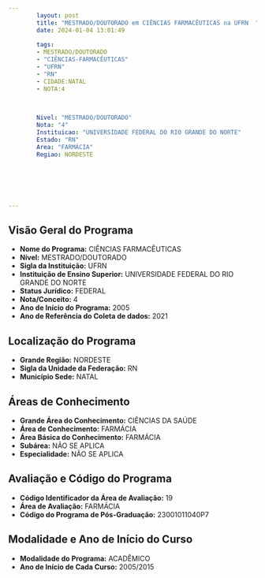```yaml
---
        layout: post
        title: "MESTRADO/DOUTORADO em CIÊNCIAS FARMACÊUTICAS na UFRN  "
        date: 2024-01-04 13:01:49
     
        tags:
        - MESTRADO/DOUTORADO
        - "CIÊNCIAS-FARMACÊUTICAS"
        - "UFRN"
        - "RN"
        - CIDADE:NATAL
        - NOTA:4
        
       

        Nivel: "MESTRADO/DOUTORADO"
        Nota: "4"
        Instituicao: "UNIVERSIDADE FEDERAL DO RIO GRANDE DO NORTE"
        Estado: "RN"
        Area: "FARMÁCIA"
        Regiao: NORDESTE
        
        
        
        
        
        
---
```

## Visão Geral do Programa
- **Nome do Programa:** CIÊNCIAS FARMACÊUTICAS
- **Nível:** MESTRADO/DOUTORADO
- **Sigla da Instituição:** UFRN
- **Instituição de Ensino Superior:** UNIVERSIDADE FEDERAL DO RIO GRANDE DO NORTE
- **Status Jurídico:** FEDERAL
- **Nota/Conceito:** 4
- **Ano de Início do Programa:** 2005
- **Ano de Referência do Coleta de dados:** 2021

## Localização do Programa
- **Grande Região:** NORDESTE
- **Sigla da Unidade da Federação:** RN
- **Município Sede:** NATAL

## Áreas de Conhecimento
- **Grande Área do Conhecimento:** CIÊNCIAS DA SAÚDE
- **Área de Conhecimento:** FARMÁCIA
- **Área Básica do Conhecimento:** FARMÁCIA
- **Subárea:** NÃO SE APLICA
- **Especialidade:** NÃO SE APLICA

## Avaliação e Código do Programa
- **Código Identificador da Área de Avaliação:** 19
- **Área de Avaliação:** FARMÁCIA
- **Código do Programa de Pós-Graduação:** 23001011040P7


## Modalidade e Ano de Início do Curso
- **Modalidade do Programa:** ACADÊMICO
- **Ano de Início de Cada Curso:** 2005/2015

